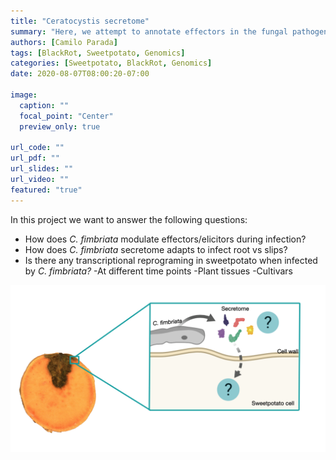 ```yaml
---
title: "Ceratocystis secretome"
summary: "Here, we attempt to annotate effectors in the fungal pathogen *Ceratocystis fimbriata* and closely related species"
authors: [Camilo Parada]
tags: [BlackRot, Sweetpotato, Genomics]
categories: [Sweetpotato, BlackRot, Genomics]
date: 2020-08-07T08:00:20-07:00

image:
  caption: ""
  focal_point: "Center"
  preview_only: true

url_code: ""
url_pdf: ""
url_slides: ""
url_video: ""
featured: "true"
---
```


In this project we want to answer the following questions:

- How does *C. fimbriata* modulate effectors/elicitors during infection?
- How does *C. fimbriata* secretome adapts to infect root vs slips?
- Is there any transcriptional reprograming in sweetpotato when infected by *C. fimbriata?* -At different time points -Plant tissues -Cultivars

![](summary.png)
